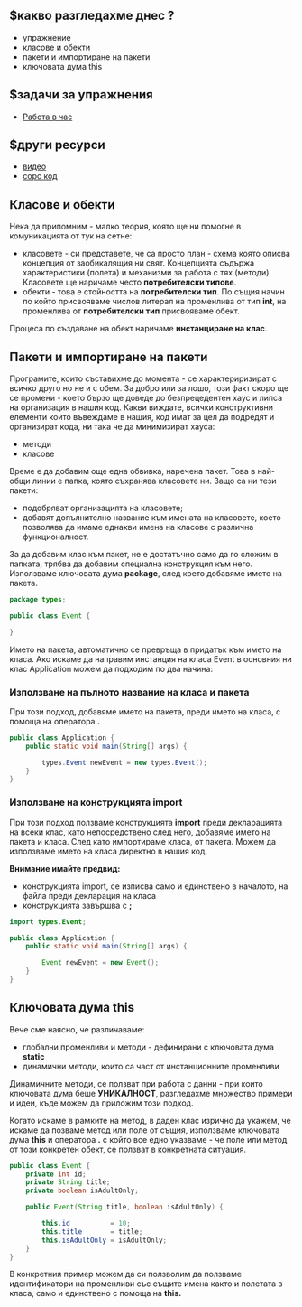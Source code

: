 ## $какво разгледахме днес ?
- упражнение
- класове и обекти
- пакети и импортиране на пакети
- ключовата дума this
## $задачи за упражнения
- [Работа в час](https://github.com/mihail-petrov/netit-webdev-java/tree/master/2022-2023/%40semester_1/week-09-1/cw)
<!-- - [Домашна работа](https://github.com/mihail-petrov/netit-webdev-java/tree/master/2022-2023/%40semester_1/week-09-1/hw) -->

## $други ресурси
- [видео](https://drive.google.com/file/d/19lL2ur_ZadXTPJYBbKqgXPenXYLltcpb/view?usp=sharing)
- [сорс код](https://github.com/mihail-petrov/netit-webdev-java/tree/master/2022-2023/%40semester_1/week-09-1/source)

## Класове и обекти
Нека да припомним - малко теория, която ще ни помогне в комуникацията от тук на сетне:
- класовете - си представете, че са просто план - схема която описва концепция от заобикалящия ни свят. Концепцията съдържа характеристики (полета) и механизми за работа с тях (методи). Класовете ще наричаме често **потребителски типове**.
- обекти - това е стойността на **потребителски тип**. По същия начин по който присвояваме числов литерал на променлива от тип **int**, на променлива от **потребителски тип** присвояваме обект. 

Процеса по създаване на обект наричаме **инстанциране на клас**.

## Пакети и импортиране на пакети

Програмите, които съставихме до момента - се характериризират с всичко друго но не и с обем. За добро или за лошо, този факт скоро ще се промени - което бързо ще доведе до безпрецедентен хаус и липса на организация в нашия код. Какви виждате, всички конструктивни елементи които въвеждаме в нашия, код имат за цел да подредят и организират кода, ни така че да минимизират хауса:
- методи
- класове

Време е да добавим още една обвивка, наречена пакет. Това в най-общи линии е папка, която съхранява класовете ни. Защо са ни тези пакети:
- подобряват организацията на класовете;
- добавят допълнително название към имената на класовете, което позволява да имаме еднакви имена на класове с различна функционалност.

За да добавим клас към пакет, не е достатъчно само да го сложим в папката, трябва да добавим специална конструкция към него. Използваме ключовата дума **package**, след което добавяме името на пакета.

```java
package types;

public class Event {

}
```

Името на пакета, автоматично се превръща в придатък към името на класа. Ако искаме да направим инстанция на класа Event в основния ни клас Application можем да подходим по два начина:

### Използване на пълното название на класа и пакета 

При този подход, добавяме името на пакета, преди името на класа, с помоща на оператора **.**


```java
public class Application {
    public static void main(String[] args) {

        types.Event newEvent = new types.Event();
    }
}
```

### Използване на конструкцията **import**

При този подход ползваме конструкцията **import** преди декларацията на всеки клас, като непосредствено след него, добавяме името на пакета и класа. След като импортираме класа, от пакета. Можем да използваме името на класа директно в нашия код.

**Внимание имайте предвид:** 
- конструкцията import, се изписва само и единствено в началото, на файла преди декларация на класа
- конструкцията завършва с **;**

```java
import types.Event;

public class Application {
    public static void main(String[] args) {

        Event newEvent = new Event();
    }
}
```

## Ключовата дума this

Вече сме наясно, че различаваме:
- глобални променливи и методи - дефинирани с ключовата дума **static**
- динамични методи, които са част от инстанционните променливи

Динамичните методи, се ползват при работа с данни - при които ключовата дума беше **УНИКАЛНОСТ**, разгледахме множество примери и идеи, къде можем да приложим този подход.

Когато искаме в рамките на метод, в даден клас изрично да укажем, че искаме да позваме метод или поле от същия, използваме ключовата дума **this** и оператора **.** с който все едно указваме - че поле или метод от този конкретен обект, се ползват в конкретната ситуация. 

```java
public class Event {
    private int id;
    private String title;
    private boolean isAdultOnly;

    public Event(String title, boolean isAdultOnly) {

        this.id          = 10;
        this.title       = title;
        this.isAdultOnly = isAdultOnly;
    }
}
```

В конкретния пример можем да си ползволим да ползваме идентификатори на променливи със същите имена както и полетата в класа, само и единствено с помоща на **this.**
